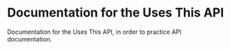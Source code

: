 # Documentation for the Uses This API

Documentation for the Uses This API, in order to practice API documentation. 


